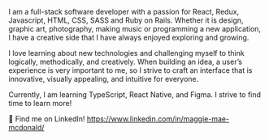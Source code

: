 I am a full-stack software developer with a passion for React, Redux, Javascript, HTML, CSS, SASS and Ruby on Rails. Whether it is design, graphic art, photography, making music or programming a new application, I have a creative side that I have always enjoyed exploring and growing. 

I love learning about new technologies and challenging myself to think logically, methodically, and creatively. When building an idea, a user’s experience is very important to me, so I strive to craft an interface that is innovative, visually appealing, and intuitive for everyone.

Currently, I am learning TypeScript, React Native, and Figma. I strive to find time to learn more!

 🌸 Find me on LinkedIn! https://www.linkedin.com/in/maggie-mae-mcdonald/
